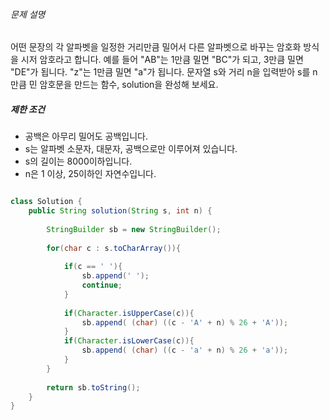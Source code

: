 

###### 문제 설명

어떤 문장의 각 알파벳을 일정한 거리만큼 밀어서 다른 알파벳으로 바꾸는 암호화 방식을 시저 암호라고 합니다. 예를 들어 "AB"는 1만큼 밀면 "BC"가 되고, 3만큼 밀면 "DE"가 됩니다. "z"는 1만큼 밀면 "a"가 됩니다. 문자열 s와 거리 n을 입력받아 s를 n만큼 민 암호문을 만드는 함수, solution을 완성해 보세요.

##### 제한 조건

-   공백은 아무리 밀어도 공백입니다.
-   s는 알파벳 소문자, 대문자, 공백으로만 이루어져 있습니다.
-   s의 길이는 8000이하입니다.
-   n은 1 이상, 25이하인 자연수입니다.


```java

class Solution {
    public String solution(String s, int n) {
        
        StringBuilder sb = new StringBuilder();
        
        for(char c : s.toCharArray()){
            
            if(c == ' '){
                sb.append(' ');
                continue;
            }
            
            if(Character.isUpperCase(c)){
                sb.append( (char) ((c - 'A' + n) % 26 + 'A')); 
            }
            if(Character.isLowerCase(c)){
                sb.append( (char) ((c - 'a' + n) % 26 + 'a')); 
            }
        }
        
        return sb.toString();
    }
}

```

